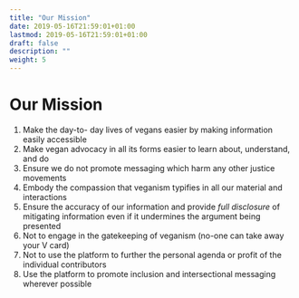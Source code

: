 ```yaml
---
title: "Our Mission"
date: 2019-05-16T21:59:01+01:00
lastmod: 2019-05-16T21:59:01+01:00
draft: false
description: ""
weight: 5
---
```


# Our Mission

1. Make the day-to- day lives of vegans easier by making information easily accessible
2. Make vegan advocacy in all its forms easier to learn about, understand, and do
3. Ensure we do not promote messaging which harm any other justice movements
4. Embody the compassion that veganism typifies in all our material and interactions
5. Ensure the accuracy of our information and provide _full disclosure_ of mitigating information even if it undermines the argument being presented
6. Not to engage in the gatekeeping of veganism (no-one can take away your V card)
7. Not to use the platform to further the personal agenda or profit of the individual contributors
8. Use the platform to promote inclusion and intersectional messaging wherever possible

